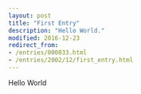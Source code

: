 ```yaml
---
layout: post
title: "First Entry"
description: "Hello World."
modified: 2016-12-23
redirect_from: 
- /entries/000033.html
- /entries/2002/12/first_entry.html
---
```

Hello World